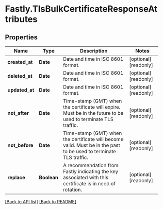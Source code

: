 # Fastly.TlsBulkCertificateResponseAttributes

## Properties

Name | Type | Description | Notes
------------ | ------------- | ------------- | -------------
**created_at** | **Date** | Date and time in ISO 8601 format. | [optional] [readonly] 
**deleted_at** | **Date** | Date and time in ISO 8601 format. | [optional] [readonly] 
**updated_at** | **Date** | Date and time in ISO 8601 format. | [optional] [readonly] 
**not_after** | **Date** | Time-stamp (GMT) when the certificate will expire. Must be in the future to be used to terminate TLS traffic. | [optional] [readonly] 
**not_before** | **Date** | Time-stamp (GMT) when the certificate will become valid. Must be in the past to be used to terminate TLS traffic. | [optional] [readonly] 
**replace** | **Boolean** | A recommendation from Fastly indicating the key associated with this certificate is in need of rotation. | [optional] [readonly] 


[[Back to API list]](../../README.md#endpoints) [[Back to README]](../../README.md)
